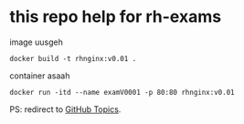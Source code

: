 # this repo help for rh-exams

image uusgeh 

```docker build -t rhnginx:v0.01 .```

container asaah

```docker run -itd --name examV0001 -p 80:80 rhnginx:v0.01```


PS: redirect to [GitHub Topics](https://github.com/topics/rhcsa-exam).
